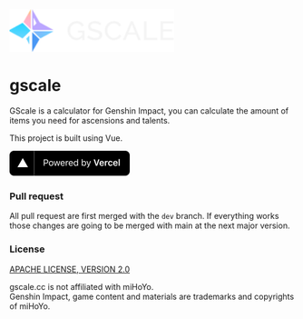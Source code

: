 <img src="./src/assets/logo-label.svg" height="75">

# gscale

GScale is a calculator for Genshin Impact, you can calculate the amount of items you need for ascensions and talents.

This project is built using Vue.

<a href="https://vercel.com?utm_source=gscale&utm_campaign=oss">
<img src="./src/assets/powered-by-vercel.svg"
	width="212"
	height="44">
</a>

### Pull request

All pull request are first merged with the `dev` branch. If everything works those changes are going to be merged with main at the next major version.

### License

[APACHE LICENSE, VERSION 2.0](https://www.apache.org/licenses/LICENSE-2.0)

gscale.cc is not affiliated with miHoYo.  
Genshin Impact, game content and materials are trademarks and copyrights of miHoYo.


